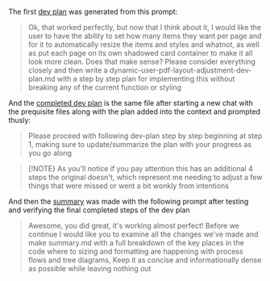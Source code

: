 The first [dev plan][original] was generated from this prompt: 
>Ok, that worked perfectly, but now that I think about it, I would like the user to have the ability to set how many items they want per page and for it to automatically resize the items and styles and whatnot, as well as put each page on its own shadowed card container to make it all look more clean. Does that make sense? Please consider everything closely and then write a dynamic-user-pdf-layout-adjustment-dev-plan.md with a step by step plan for implementing this without breaking any of the current function or styling

And the [completed dev plan][completed] is the same file after starting a new chat with the prequisite files along with the plan added into the context and prompted thusly:
>Please proceed with following dev-plan step by step beginning at step 1, making sure to update/summarize the plan with your progress as you go along

> [!NOTE}
>As you'll notice if you pay attention this has an additional 4 steps the original doesn't, which represent me needing to adjust a few things that were missed or went a bit wonkly from intentions

And then the [summary][summary] was made with the following prompt after testing and verifying the final completed steps of the dev plan
>Awesome, you did great, it's working almost perfect! Before we continue I would like you to examine all the changes we've made and make summary.md with a full breakdown of the key places in the code where to sizing and formatting are happening with process flows and tree diagrams, Keep it as concise and informationally dense as possible while leaving nothing out

[original]: ./dynamic-user-pdf-layout-adjustment-dev-plan.md
[completed]: ./dynamic-user-pdf-layout-adjustment-dev-plan-FINAL.md
[summary]: ./summary.md
